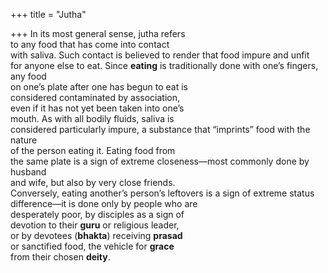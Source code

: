 +++
title = "Jutha"

+++
In its most general sense, jutha refers  
to any food that has come into contact  
with saliva. Such contact is believed to render that food impure and unfit  
for anyone else to eat. Since **eating** is traditionally done with one’s fingers, any food  
on one’s plate after one has begun to eat is  
considered contaminated by association,  
even if it has not yet been taken into one’s  
mouth. As with all bodily fluids, saliva is  
considered particularly impure, a substance that “imprints” food with the nature  
of the person eating it. Eating food from  
the same plate is a sign of extreme closeness—most commonly done by husband  
and wife, but also by very close friends.  
Conversely, eating another’s person’s leftovers is a sign of extreme status difference—it is done only by people who are  
desperately poor, by disciples as a sign of  
devotion to their **guru** or religious leader,  
or by devotees (**bhakta**) receiving **prasad**  
or sanctified food, the vehicle for **grace**  
from their chosen **deity**.